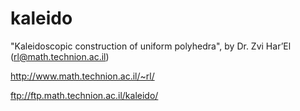 kaleido
=======

"Kaleidoscopic  construction  of  uniform polyhedra", by Dr. Zvi Har’El \(<rl@math.technion.ac.il>\)

http://www.math.technion.ac.il/~rl/

ftp://ftp.math.technion.ac.il/kaleido/